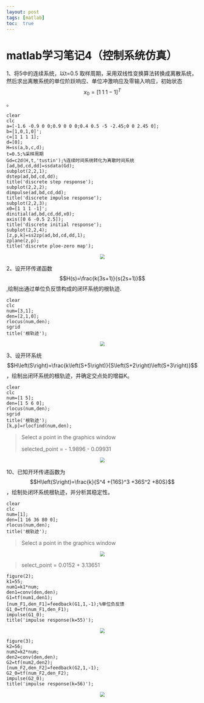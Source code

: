 ```yaml
---
layout: post
tags: [matlab]
toc:  true
---
```

# matlab学习笔记4（控制系统仿真）

1、将5中的连续系统，以t=0.5 取样周期，采用双线性变换算法转换成离散系统，然后求出离散系统的单位阶跃响应、单位冲激响应及零输入响应，初始状态$$x_0 ={\left\lbrack 1\;1\;1-1\right\rbrack }^T$$ 。

```
clear
clc
a=[-1.6 -0.9 0 0;0.9 0 0 0;0.4 0.5 -5 -2.45;0 0 2.45 0];
b=[1,0,1,0]';
c=[1 1 1 1];
d=[0];
H=ss(a,b,c,d);
t=0.5;%采样周期
Gd=c2d(H,t,'tustin');%连续时间系统转化为离散时间系统
[ad,bd,cd,dd]=ssdata(Gd);
subplot(2,2,1);
dstep(ad,bd,cd,dd);
title('discrete step response');
subplot(2,2,2);
dimpulse(ad,bd,cd,dd);
title('discrete impulse response');
subplot(2,2,3);
x0=[1 1 1 -1]';
dinitial(ad,bd,cd,dd,x0);
axis([0 6 -0.5 2.5]);
title('discrete initial response');
subplot(2,2,4);
[z,p,k]=ss2zp(ad,bd,cd,dd,1);
zplane(z,p);
title('discrete ploe-zero map');
```

<div align=center><img src="https://project1002.oss-cn-beijing.aliyuncs.com/matlab/figure_6.png" style="zoom:80%;" /></div>

2、设开环传递函数$$H(s)=\frac{k(3s+1)}{s(2s+1)}$$,绘制出通过单位负反馈构成的闭环系统的根轨迹.

```
clear
clc
num=[3,1];
den=[2,1,0];
rlocus(num,den);
sgrid
title('根轨迹');
```

<div align=center><img src="https://project1002.oss-cn-beijing.aliyuncs.com/matlab/figure_7.png" style="zoom:80%;" /></div>

3、设开环系统$$H\left(S\right)=\frac{k\left(S+5\right)}{S\left(S+2\right)\left(S+3\right)}$$，绘制出闭环系统的根轨迹，并确定交点处的增益K。

```
clear
clc
num=[1 5];
den=[1 5 6 0];
rlocus(num,den);
sgrid
title('根轨迹');
[k,p]=rlocfind(num,den);
```

> Select a point in the graphics window 
>
> selected_point = - 1.9896 - 0.09931

<div align=center><img src="https://project1002.oss-cn-beijing.aliyuncs.com/matlab/figure_8.png" style="zoom:80%;" /></div>

10、已知开环传递函数为$$H\left(S\right)=\frac{k}{S^4 +{16S}^3 +36S^2 +80S}$$，绘制处闭环系统根轨迹，并分析其稳定性。

```
clear
clc
num=[1];
den=[1 16 36 80 0];
rlocus(num,den);
title('根轨迹');
```

> Select a point in the graphics window

<div align=center><img src="https://project1002.oss-cn-beijing.aliyuncs.com/matlab/figure_9.png" style="zoom:80%;" /></div>

> select_point = 0.0152 + 3.13651

```
figure(2);
k1=55;
num1=k1*num;
den1=conv(den,den);
G1=tf(num1,den1);
[num_F1,den_F1]=feedback(G1,1,-1);%单位负反馈
G1_0=tf(num_F1,den_F1);
impulse(G1_0);
title('impulse response(k=55)');
```

<div align=center><img src="https://project1002.oss-cn-beijing.aliyuncs.com/matlab/figure_11.png" style="zoom:80%;" /></div>

```
figure(3);
k2=56;
num2=k2*num;
den2=conv(den,den);
G2=tf(num2,den2);
[num_F2,den_F2]=feedback(G2,1,-1);
G2_0=tf(num_F2,den_F2);
impulse(G2_0);
title('impulse response(k=56)');
```

<div align=center><img src="https://project1002.oss-cn-beijing.aliyuncs.com/matlab/figure_12.png" style="zoom:80%;" /></div>

